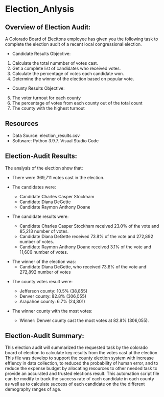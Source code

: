 # Election_Anlysis

## Overview of Election Audit:

A Colorado Board of Elecitons employee has given you the following task to complete the election audit of a recent local congressional election.

* Candidate Results Objective:
1. Calculate the total nummber of votes cast.
2. Get a complete list of candidates who received votes.
3. Calculate the percentage of votes each candidate won.
4. Determine the winner of the election based on popular vote.

* County Results Objective:
5. The voter turnout for each county
6. The percentage of votes from each county out of the total count
7. The county with the highest turnout

## Resources

- Data Source: election_results.csv
- Software: Python 3.9.7. Visual Studio Code

## Election-Audit Results:

The analysis of the election show that:

* There were 369,711 votes cast in the election.

* The candidates were:
  - Candidate Charles Casper Stockham
  - Candidate Diana DeGette
  - Candidate Raymon Anthony Doane

* The candidate results were:
  - Candidate Charles Casper Stockham received 23.0% of the vote and 85,213 number of votes.
  - Candidate Diana DeGette received 73.8% of the vote and 272,892 number of votes.
  - Candidate Raymon Anthony Doane received 3.1% of the vote and 11,606 number of votes.
- The winner of the election was:
  - Candidate Diana DeGette, who received 73.8% of the vote and 272,892 number of votes

* The county votes result were:
  - Jefferson county: 10.5% (38,855)
  - Denver county: 82.8% (306,055)
  - Arapahoe county: 6.7% (24,801)

* The winner county with the most votes:
  - Winner: Denver county cast the most votes at 82.8% (306,055).

## Election-Audit Summary:

This election audit will summarized the requested task by the colorado board of election to calculate key results from the votes cast at the election. This file was develop to support the county election system with increase effiency in data collection, to reduced the probability of human error, and to reduce the expense budget by allocating resources to other needed task to provide an accurated and trusted elections result. This automation script file can be modify to track the success rate of each candidate in each county as well as to calculate success of each candidate on the the different demography ranges of age. 





